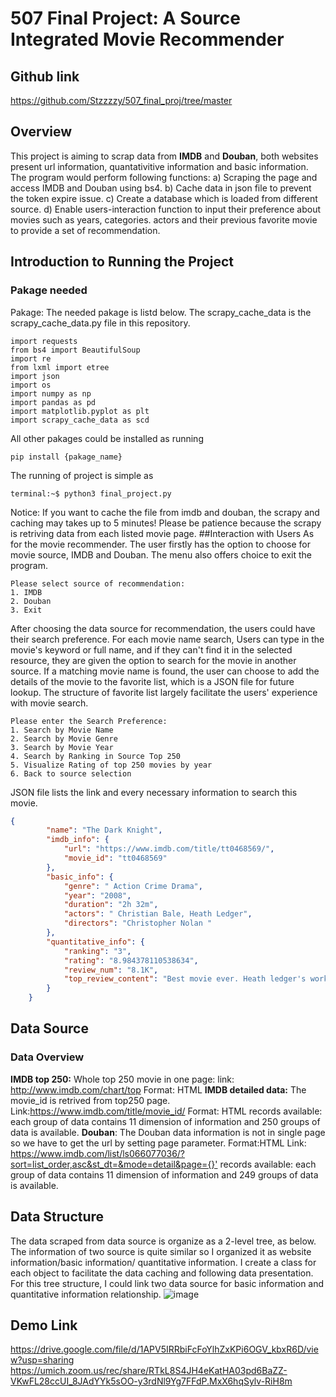 # 507 Final Project: A Source Integrated Movie Recommender
## Github link
<https://github.com/Stzzzzy/507_final_proj/tree/master>
## Overview
This project is aiming to scrap data from __IMDB__ and __Douban__, both websites present url information, quantativitive information and basic information. The program would perform following functions:
a) Scraping the page and access IMDB and Douban using bs4.
b) Cache data in json file to prevent the token expire issue.
c) Create a database which is loaded from different source.
d) Enable users-interaction function to input their preference about movies such as years, categories. actors and their previous favorite movie to provide a set of recommendation.
## Introduction to Running the Project
### Pakage needed
Pakage: The needed pakage is listd below. The scrapy_cache_data is the scrapy_cache_data.py file in this repository. 
```python3
import requests
from bs4 import BeautifulSoup
import re
from lxml import etree
import json
import os
import numpy as np
import pandas as pd
import matplotlib.pyplot as plt
import scrapy_cache_data as scd
```
All other pakages could be installed as running
```console
pip install {pakage_name}
```
The running of project is simple as
```console
terminal:~$ python3 final_project.py
```
Notice: If you want to cache the file from imdb and douban, the scrapy and caching may takes up to 5 minutes! Please be patience because the scrapy is retriving data from each listed movie page. 
##Interaction with Users
As for the movie recommender. The user firstly has the option to choose for movie source, IMDB and Douban. The menu also offers choice to exit the program. 
```console
Please select source of recommendation:
1. IMDB
2. Douban
3. Exit
```
After choosing the data source for recommendation, the users could have their search preference. For each movie name search, Users can type in the movie's keyword or full name, and if they can't find it in the selected resource, they are given the option to search for the movie in another source. If a matching movie name is found, the user can choose to add the details of the movie to the favorite list, which is a JSON file for future lookup. The structure of favorite list largely facilitate the users' experience with movie search. 
```console
Please enter the Search Preference:
1. Search by Movie Name
2. Search by Movie Genre
3. Search by Movie Year
4. Search by Ranking in Source Top 250
5. Visualize Rating of top 250 movies by year
6. Back to source selection
```
JSON file lists the link and every necessary information to search this movie.
```json
{
        "name": "The Dark Knight",
        "imdb_info": {
            "url": "https://www.imdb.com/title/tt0468569/",
            "movie_id": "tt0468569"
        },
        "basic_info": {
            "genre": " Action Crime Drama",
            "year": "2008",
            "duration": "2h 32m",
            "actors": " Christian Bale, Heath Ledger",
            "directors": "Christopher Nolan "
        },
        "quantitative_info": {
            "ranking": "3",
            "rating": "8.984378110538634",
            "review_num": "8.1K",
            "top_review_content": "Best movie ever. Heath ledger's work is phenomenal no words......"
        }
    }
```
## Data Source
### Data Overview
__IMDB top 250:__ 
Whole top 250 movie in one page:
link: <http://www.imdb.com/chart/top>
Format: HTML
__IMDB detailed data:__ 
The movie_id is retrived from top250 page. 
Link:<https://www.imdb.com/title/movie_id/>
Format: HTML
records available: each group of data contains 11 dimension of information and 250 groups of data is available.
__Douban__:
The Douban data information is not in single page so we have to get the url by setting page parameter.
Format:HTML
Link: <https://www.imdb.com/list/ls066077036/?sort=list_order,asc&st_dt=&mode=detail&page={}'>
records available: each group of data contains 11 dimension of information and 249 groups of data is available.
## Data Structure
The data scraped from data source is organize as a 2-level tree, as below. The information of two
source is quite similar so I organized it as website information/basic information/ quantitative
information. I create a class for each object to facilitate the data caching and following data
presentation. For this tree structure, I could link two data source for basic information and
quantitative information relationship.
![image](https://user-images.githubusercontent.com/52030298/166087747-f1a2588b-5ba0-4cbe-8e11-3c66baca0798.png)
## Demo Link
<https://drive.google.com/file/d/1APV5IRRbiFcFoYlhZxKPi6OGV_kbxR6D/view?usp=sharing>
<https://umich.zoom.us/rec/share/RTkL8S4JH4eKatHA03pd6BaZZ-VKwFL28ccUI_8JAdYYk5sOO-y3rdNl9Yg7FFdP.MxX6hqSylv-RiH8m>
